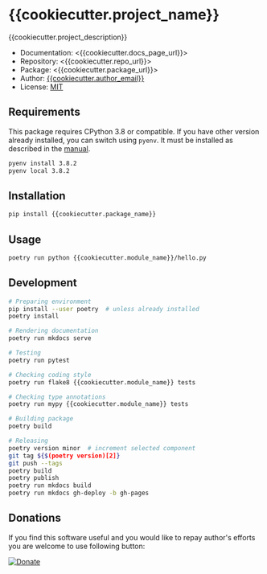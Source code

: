 # {{cookiecutter.project_name}}

{{cookiecutter.project_description}}

* Documentation: <{{cookiecutter.docs_page_url}}>
* Repository: <{{cookiecutter.repo_url}}>
* Package: <{{cookiecutter.package_url}}>
* Author: [{{cookiecutter.author_email}}](mailto:{{cookiecutter.author_email}})
* License: [MIT](LICENSE)

## Requirements

This package requires CPython 3.8 or compatible. If you have other version already installed, you can switch using `pyenv`. It must be installed as described in the [manual](https://github.com/pyenv/pyenv).

```sh
pyenv install 3.8.2
pyenv local 3.8.2
```

## Installation

```sh
pip install {{cookiecutter.package_name}}
```

## Usage

```sh
poetry run python {{cookiecutter.module_name}}/hello.py
```

## Development

```sh
# Preparing environment
pip install --user poetry  # unless already installed
poetry install

# Rendering documentation
poetry run mkdocs serve

# Testing
poetry run pytest

# Checking coding style
poetry run flake8 {{cookiecutter.module_name}} tests

# Checking type annotations
poetry run mypy {{cookiecutter.module_name}} tests

# Building package
poetry build

# Releasing
poetry version minor  # increment selected component
git tag ${$(poetry version)[2]}
git push --tags
poetry build
poetry publish
poetry run mkdocs build
poetry run mkdocs gh-deploy -b gh-pages
```

## Donations

If you find this software useful and you would like to repay author's efforts you are welcome to use following button:

[![Donate](https://www.paypalobjects.com/en_US/PL/i/btn/btn_donateCC_LG.gif)](https://www.paypal.com/cgi-bin/webscr?cmd=_s-xclick&hosted_button_id=D9KUJD9LTKJY8&source=url)
